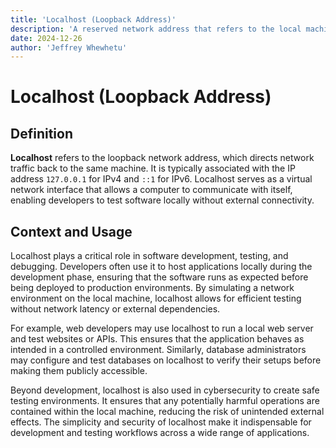 ```yaml
---
title: 'Localhost (Loopback Address)'
description: 'A reserved network address that refers to the local machine, often used for software testing and development.'
date: 2024-12-26
author: 'Jeffrey Whewhetu'
---
```


# Localhost (Loopback Address)

## Definition

**Localhost** refers to the loopback network address, which directs network traffic back to the same machine. It is typically associated with the IP address `127.0.0.1` for IPv4 and `::1` for IPv6. Localhost serves as a virtual network interface that allows a computer to communicate with itself, enabling developers to test software locally without external connectivity.

## Context and Usage

Localhost plays a critical role in software development, testing, and debugging. Developers often use it to host applications locally during the development phase, ensuring that the software runs as expected before being deployed to production environments. By simulating a network environment on the local machine, localhost allows for efficient testing without network latency or external dependencies.

For example, web developers may use localhost to run a local web server and test websites or APIs. This ensures that the application behaves as intended in a controlled environment. Similarly, database administrators may configure and test databases on localhost to verify their setups before making them publicly accessible.

Beyond development, localhost is also used in cybersecurity to create safe testing environments. It ensures that any potentially harmful operations are contained within the local machine, reducing the risk of unintended external effects. The simplicity and security of localhost make it indispensable for development and testing workflows across a wide range of applications.

